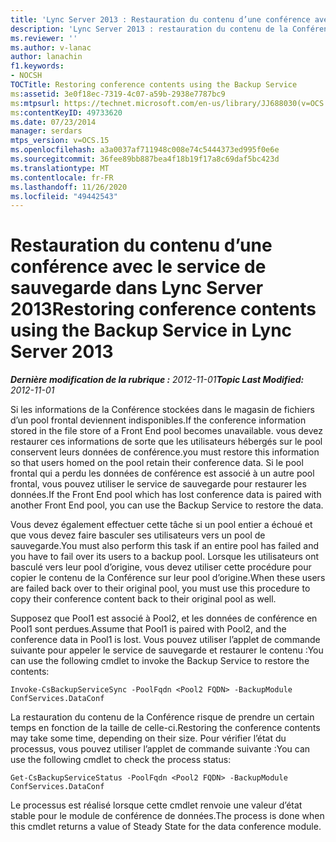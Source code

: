 ```yaml
---
title: 'Lync Server 2013 : Restauration du contenu d’une conférence avec le service de sauvegarde'
description: 'Lync Server 2013 : restauration du contenu de la Conférence à l’aide du service de sauvegarde.'
ms.reviewer: ''
ms.author: v-lanac
author: lanachin
f1.keywords:
- NOCSH
TOCTitle: Restoring conference contents using the Backup Service
ms:assetid: 3e0f18ec-7319-4c07-a59b-2938e7787bc9
ms:mtpsurl: https://technet.microsoft.com/en-us/library/JJ688030(v=OCS.15)
ms:contentKeyID: 49733620
ms.date: 07/23/2014
manager: serdars
mtps_version: v=OCS.15
ms.openlocfilehash: a3a0037af711948c008e74c5444373ed995f0e6e
ms.sourcegitcommit: 36fee89bb887bea4f18b19f17a8c69daf5bc423d
ms.translationtype: MT
ms.contentlocale: fr-FR
ms.lasthandoff: 11/26/2020
ms.locfileid: "49442543"
---
```

# <a name="restoring-conference-contents-using-the-backup-service-in-lync-server-2013"></a><span data-ttu-id="0b2cf-103">Restauration du contenu d’une conférence avec le service de sauvegarde dans Lync Server 2013</span><span class="sxs-lookup"><span data-stu-id="0b2cf-103">Restoring conference contents using the Backup Service in Lync Server 2013</span></span>

<div data-xmlns="http://www.w3.org/1999/xhtml">

<div class="topic" data-xmlns="http://www.w3.org/1999/xhtml" data-msxsl="urn:schemas-microsoft-com:xslt" data-cs="https://msdn.microsoft.com/">

<div data-asp="https://msdn2.microsoft.com/asp">



</div>

<div id="mainSection">

<div id="mainBody"><span data-ttu-id="0b2cf-104">

<span> </span></span><span class="sxs-lookup"><span data-stu-id="0b2cf-104">

<span> </span></span></span>

<span data-ttu-id="0b2cf-105">_**Dernière modification de la rubrique :** 2012-11-01_</span><span class="sxs-lookup"><span data-stu-id="0b2cf-105">_**Topic Last Modified:** 2012-11-01_</span></span>

<span data-ttu-id="0b2cf-106">Si les informations de la Conférence stockées dans le magasin de fichiers d’un pool frontal deviennent indisponibles.</span><span class="sxs-lookup"><span data-stu-id="0b2cf-106">If the conference information stored in the file store of a Front End pool becomes unavailable.</span></span> <span data-ttu-id="0b2cf-107">vous devez restaurer ces informations de sorte que les utilisateurs hébergés sur le pool conservent leurs données de conférence.</span><span class="sxs-lookup"><span data-stu-id="0b2cf-107">you must restore this information so that users homed on the pool retain their conference data.</span></span> <span data-ttu-id="0b2cf-108">Si le pool frontal qui a perdu les données de conférence est associé à un autre pool frontal, vous pouvez utiliser le service de sauvegarde pour restaurer les données.</span><span class="sxs-lookup"><span data-stu-id="0b2cf-108">If the Front End pool which has lost conference data is paired with another Front End pool, you can use the Backup Service to restore the data.</span></span>

<span data-ttu-id="0b2cf-109">Vous devez également effectuer cette tâche si un pool entier a échoué et que vous devez faire basculer ses utilisateurs vers un pool de sauvegarde.</span><span class="sxs-lookup"><span data-stu-id="0b2cf-109">You must also perform this task if an entire pool has failed and you have to fail over its users to a backup pool.</span></span> <span data-ttu-id="0b2cf-110">Lorsque les utilisateurs ont basculé vers leur pool d’origine, vous devez utiliser cette procédure pour copier le contenu de la Conférence sur leur pool d’origine.</span><span class="sxs-lookup"><span data-stu-id="0b2cf-110">When these users are failed back over to their original pool, you must use this procedure to copy their conference content back to their original pool as well.</span></span>

<span data-ttu-id="0b2cf-111">Supposez que Pool1 est associé à Pool2, et les données de conférence en Pool1 sont perdues.</span><span class="sxs-lookup"><span data-stu-id="0b2cf-111">Assume that Pool1 is paired with Pool2, and the conference data in Pool1 is lost.</span></span> <span data-ttu-id="0b2cf-112">Vous pouvez utiliser l’applet de commande suivante pour appeler le service de sauvegarde et restaurer le contenu :</span><span class="sxs-lookup"><span data-stu-id="0b2cf-112">You can use the following cmdlet to invoke the Backup Service to restore the contents:</span></span>

    Invoke-CsBackupServiceSync -PoolFqdn <Pool2 FQDN> -BackupModule ConfServices.DataConf

<span data-ttu-id="0b2cf-113">La restauration du contenu de la Conférence risque de prendre un certain temps en fonction de la taille de celle-ci.</span><span class="sxs-lookup"><span data-stu-id="0b2cf-113">Restoring the conference contents may take some time, depending on their size.</span></span> <span data-ttu-id="0b2cf-114">Pour vérifier l’état du processus, vous pouvez utiliser l’applet de commande suivante :</span><span class="sxs-lookup"><span data-stu-id="0b2cf-114">You can use the following cmdlet to check the process status:</span></span>

    Get-CsBackupServiceStatus -PoolFqdn <Pool2 FQDN> -BackupModule ConfServices.DataConf

<span data-ttu-id="0b2cf-115">Le processus est réalisé lorsque cette cmdlet renvoie une valeur d’état stable pour le module de conférence de données.</span><span class="sxs-lookup"><span data-stu-id="0b2cf-115">The process is done when this cmdlet returns a value of Steady State for the data conference module.</span></span>

<span data-ttu-id="0b2cf-116"></div>

<span> </span>

</div>

</div>

</span><span class="sxs-lookup"><span data-stu-id="0b2cf-116"></div>

<span> </span>

</div>

</div>

</span></span></div>

